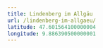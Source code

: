 ```yaml
---
title: Lindenberg im Allgäu
url: /lindenberg-im-allgaeu/
latitude: 47.601564100000004
longitude: 9.886390500000001
---
```


